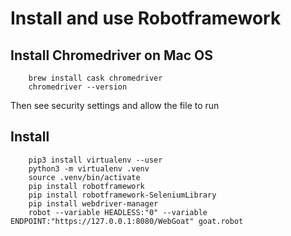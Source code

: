 # Install and use Robotframework

## Install Chromedriver on Mac OS

        brew install cask chromedriver
        chromedriver --version

Then see security settings and allow the file to run

## Install

        pip3 install virtualenv --user
        python3 -m virtualenv .venv
        source .venv/bin/activate
        pip install robotframework
        pip install robotframework-SeleniumLibrary
        pip install webdriver-manager
        robot --variable HEADLESS:"0" --variable ENDPOINT:"https://127.0.0.1:8080/WebGoat" goat.robot

